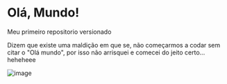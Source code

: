 # Olá, Mundo!
 Meu primeiro repositorio versionado
 
 Dizem que existe uma maldição em que se, não começarmos a codar sem citar o "Olá mundo", por isso não arrisquei e comecei do jeito certo... heheheee 

![image](https://user-images.githubusercontent.com/99564205/234730245-25426db3-a7cc-481e-95de-dcdc9efd31e9.png)

